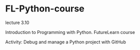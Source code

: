# FL-Python-course
lecture 3.10

Introduction to Programming with Python. FutureLearn course

Activity: Debug and manage a Python project with GitHub
